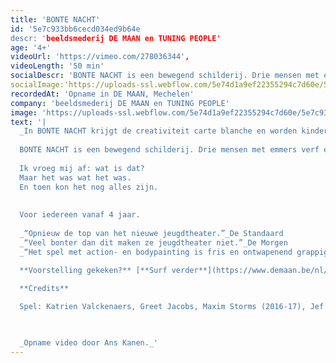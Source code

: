 ```yaml
---
title: 'BONTE NACHT'
id: '5e7c933bb6cecd034ed9b64e
descr: 'beeldsmederij DE MAAN en TUNING PEOPLE'
age: '4+'
videoUrl: 'https://vimeo.com/278036344',
videoLength: '50 min'
socialDescr: 'BONTE NACHT is een bewegend schilderij. Drie mensen met emmers verf en gebricoleerde schilderobjecten bekladden hun omgeving en zichzelf. Ze belanden in een kleurrijke droom waarin ze transformeren tot extravagante figuren met gekleurde gezichten en veelbenige wezens. Ze glibberen van het ene schilderachtige tafereel naar het andere.'
socialImage:'https://uploads-ssl.webflow.com/5e74d1a9ef22355294c7d60e/5e7c9335623426a5289ae209_BONTE%20NACHT_Diego%20Franssens.jpg'
recordedAt: 'Opname in DE MAAN, Mechelen'
company: 'beeldsmederij DE MAAN en TUNING PEOPLE'
image: 'https://uploads-ssl.webflow.com/5e74d1a9ef22355294c7d60e/5e7c9335623426a5289ae209_BONTE%20NACHT_Diego%20Franssens.jpg'
text: '|
  _In BONTE NACHT krijgt de creativiteit carte blanche en worden kinderdromen reëel. Vlekken worden tot kunst verheven en smossen is een weldaad._
  
  BONTE NACHT is een bewegend schilderij. Drie mensen met emmers verf en gebricoleerde schilderobjecten bekladden hun omgeving en zichzelf. Ze belanden in een kleurrijke droom waarin ze transformeren tot extravagante figuren met gekleurde gezichten en veelbenige wezens. Ze glibberen van het ene schilderachtige tafereel naar het andere.
  
  Ik vroeg mij af: wat is dat?
  Maar het was wat het was.
  En toen kon het nog alles zijn.
  
  
  Voor iedereen vanaf 4 jaar.
  
  _“Opnieuw de top van het nieuwe jeugdtheater.”_De Standaard
  _“Veel bonter dan dit maken ze jeugdtheater niet.”_De Morgen
  _“Het spel met action- en bodypainting is fris en ontwapenend grappig_.” De Bond

  **Voorstelling gekeken?** [**Surf verder**](https://www.demaan.be/nl/bonte-nacht-atelier) **voor nog meer plezier met het inspiratieplatform van beeldsmederij DEMAAN en creëer thuis je eigen fascinerend VERFATELIER!**

  ‍**Credits**
  
  Spel: Katrien Valckenaers, Greet Jacobs, Maxim Storms (2016-17), Jef Van gestel (2017-18) I Regie & choreografie: Jef Van gestel, Karolien Verlinden I Geluidsontwerp: Wannes Deneer I Maskers & objecten: Paul Contryn I Lichtontwerp & techniek: Stéphane Vloebergh I Kostuumontwerp: Maartje van Bourgognie I Stage dramaturgie: Julie Behaegel I Productieleiding: Fée Roels, Britt De Jonghe I Productie: Tuning People en Beeldsmederij DE MAAN I Met dank aan: Randi De Vlieghe, Stef De Paepe & Linde Carrijn

  ‍

  _Opname video door Ans Kanen._'
---
```

